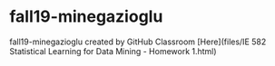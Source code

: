 # fall19-minegazioglu
fall19-minegazioglu created by GitHub Classroom
[Here](files/IE 582 Statistical Learning for Data Mining - Homework 1.html)

